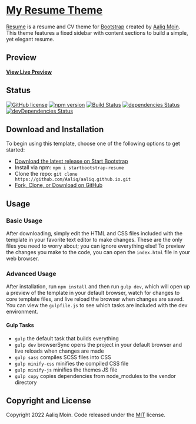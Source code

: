 # [My Resume Theme](https://startbootstrap.com/template-overviews/resume/)

[Resume](https://startbootstrap.com/template-overviews/resume/) is a resume and CV theme for [Bootstrap](http://getbootstrap.com/) created by [Aaliq Moin](https://aaliq.me/). This theme features a fixed sidebar with content sections to build a simple, yet elegant resume.

## Preview

**[View Live Preview](https://aaliq.me/)**

## Status

[![GitHub license](https://img.shields.io/badge/license-MIT-blue.svg)](https://raw.githubusercontent.com/Aaliq/aaliq.github.io/master/LICENSE) <!-- Replace with your GitHub repository URL -->
[![npm version](https://img.shields.io/npm/v/startbootstrap-resume.svg)](https://www.npmjs.com/package/startbootstrap-resume)
[![Build Status](https://travis-ci.org/Aaliq/aaliq.github.io.svg?branch=master)](https://travis-ci.org/Aaliq/aaliq.github.io) <!-- Replace with your GitHub repository URL -->
[![dependencies Status](https://david-dm.org/Aaliq/aaliq.github.io/status.svg)](https://david-dm.org/Aaliq/aaliq.github.io)
[![devDependencies Status](https://david-dm.org/Aaliq/aaliq.github.io/dev-status.svg)](https://david-dm.org/Aaliq/aaliq.github.io?type=dev) <!-- Replace with your GitHub repository URL -->

## Download and Installation

To begin using this template, choose one of the following options to get started:
* [Download the latest release on Start Bootstrap](https://startbootstrap.com/template-overviews/resume/)
* Install via npm: `npm i startbootstrap-resume`
* Clone the repo: `git clone https://github.com/Aaliq/aaliq.github.io.git` <!-- Replace with your GitHub repository URL -->
* [Fork, Clone, or Download on GitHub](https://github.com/Aaliq/aaliq.github.io) <!-- Replace with your GitHub repository URL -->

## Usage

### Basic Usage

After downloading, simply edit the HTML and CSS files included with the template in your favorite text editor to make changes. These are the only files you need to worry about; you can ignore everything else! To preview the changes you make to the code, you can open the `index.html` file in your web browser.

### Advanced Usage

After installation, run `npm install` and then run `gulp dev`, which will open up a preview of the template in your default browser, watch for changes to core template files, and live reload the browser when changes are saved. You can view the `gulpfile.js` to see which tasks are included with the dev environment.

#### Gulp Tasks

- `gulp` the default task that builds everything
- `gulp dev` browserSync opens the project in your default browser and live reloads when changes are made
- `gulp sass` compiles SCSS files into CSS
- `gulp minify-css` minifies the compiled CSS file
- `gulp minify-js` minifies the themes JS file
- `gulp copy` copies dependencies from node_modules to the vendor directory

## Copyright and License

Copyright 2022 Aaliq Moin. Code released under the [MIT](https://github.com/Aaliq/aaliq.github.io/blob/master/LICENSE) license. <!-- Replace with your GitHub repository URL -->
